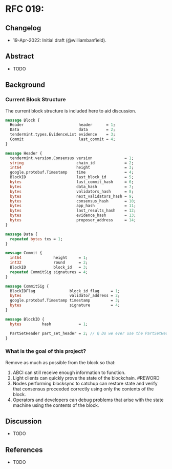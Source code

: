 # RFC 019: 

## Changelog

- 19-Apr-2022: Initial draft (@williambanfield).

## Abstract

* TODO

## Background

### Current Block Structure

The current block structure is included here to aid discussion.

```proto
message Block {
  Header                        header      = 1;
  Data                          data        = 2;
  tendermint.types.EvidenceList evidence    = 3;
  Commit                        last_commit = 4;
}
```

```proto
message Header {
  tendermint.version.Consensus version              = 1;
  string                       chain_id             = 2;
  int64                        height               = 3;
  google.protobuf.Timestamp    time                 = 4;
  BlockID                      last_block_id        = 5;
  bytes                        last_commit_hash     = 6;
  bytes                        data_hash            = 7;
  bytes                        validators_hash      = 8;
  bytes                        next_validators_hash = 9;
  bytes                        consensus_hash       = 10;
  bytes                        app_hash             = 11;
  bytes                        last_results_hash    = 12;
  bytes                        evidence_hash        = 13;
  bytes                        proposer_address     = 14;
}
```

```proto
message Data {
  repeated bytes txs = 1;
}
```

```proto
message Commit {
  int64              height     = 1;
  int32              round      = 2;
  BlockID            block_id   = 3;
  repeated CommitSig signatures = 4;
}
```

```proto
message CommitSig {
  BlockIDFlag               block_id_flag     = 1;
  bytes                     validator_address = 2;
  google.protobuf.Timestamp timestamp         = 3;
  bytes                     signature         = 4;
}
```

```proto
message BlockID {
  bytes         hash            = 1;

  PartSetHeader part_set_header = 2; // Q Do we ever use the PartSetHeader from the actual block header to rebuild the block or figure out what to grab?
}
```

### What is the goal of this project?

Remove as much as possible from the block so that:

1. ABCI can still receive enough information to function.
2. Light clients can quickly prove the state of the blockchain. #REWORD
3. Nodes performing blocksync to catchup can restore state and verify that
consensus proceeded correctly using only the contents of the block.
4. Operators and developers can debug problems that arise with the state
machine using the contents of the block.

## Discussion

* TODO

## References

* TODO

